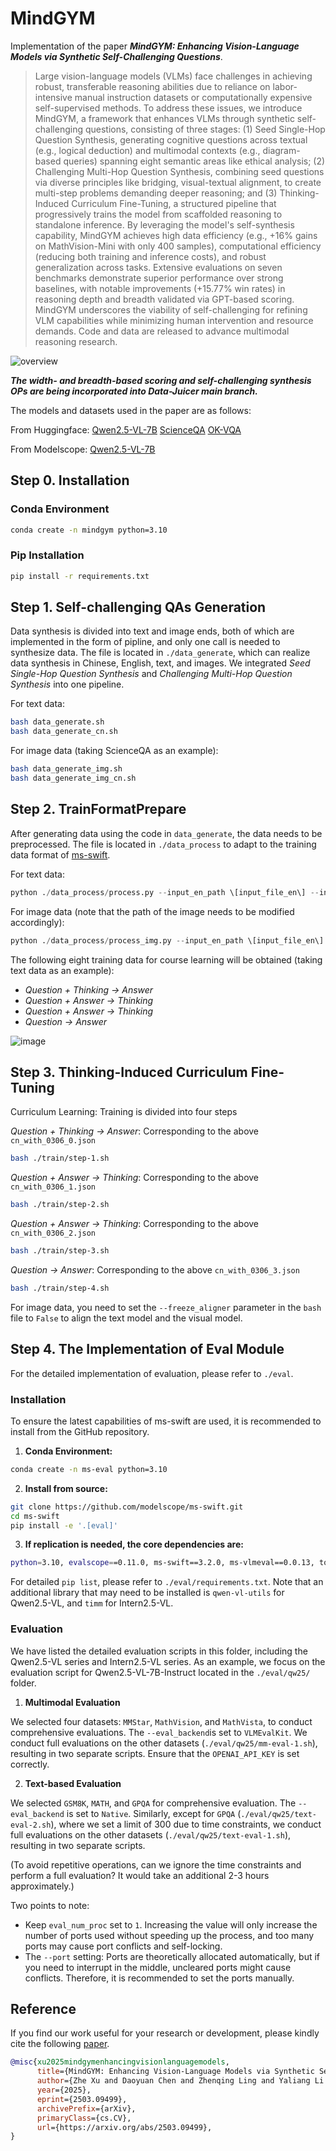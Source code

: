 # MindGYM

Implementation of the paper _**MindGYM: Enhancing Vision-Language Models via Synthetic Self-Challenging Questions**_.

> Large vision-language models (VLMs) face challenges in achieving robust, transferable reasoning abilities due to reliance on labor-intensive manual instruction datasets or computationally expensive self-supervised methods. To address these issues, we introduce MindGYM, a framework that enhances VLMs through synthetic self-challenging questions, consisting of three stages: (1) Seed Single-Hop Question Synthesis, generating cognitive questions across textual (e.g., logical deduction) and multimodal contexts (e.g., diagram-based queries) spanning eight semantic areas like ethical analysis; (2) Challenging Multi-Hop Question Synthesis, combining seed questions via diverse principles like bridging, visual-textual alignment, to create multi-step problems demanding deeper reasoning; and (3) Thinking-Induced Curriculum Fine-Tuning, a structured pipeline that progressively trains the model from scaffolded reasoning to standalone inference. By leveraging the model's self-synthesis capability, MindGYM achieves high data efficiency (e.g., +16% gains on MathVision-Mini with only 400 samples), computational efficiency (reducing both training and inference costs), and robust generalization across tasks. Extensive evaluations on seven benchmarks demonstrate superior performance over strong baselines, with notable improvements (+15.77% win rates) in reasoning depth and breadth validated via GPT-based scoring. MindGYM underscores the viability of self-challenging for refining VLM capabilities while minimizing human intervention and resource demands. Code and data are released to advance multimodal reasoning research.

![overview](https://github.com/user-attachments/assets/2bd539d8-5afe-4199-b26a-ae376f48d0b4)

_**The width- and breadth-based scoring and self-challenging synthesis OPs are being incorporated into Data-Juicer main branch.**_

The models and datasets used in the paper are as follows: 

From Huggingface: 
[Qwen2.5-VL-7B](https://huggingface.co/Qwen/Qwen2.5-VL-7B-Instruct)
[ScienceQA](https://huggingface.co/datasets/derek-thomas/ScienceQA)
[OK-VQA](https://huggingface.co/datasets/lmms-lab/OK-VQA)

From Modelscope:
[Qwen2.5-VL-7B](https://modelscope.cn/models/Qwen/Qwen2.5-VL-7B-Instruct)

## Step 0. Installation

### Conda Environment

```bash
conda create -n mindgym python=3.10
```

### Pip Installation

```bash
pip install -r requirements.txt
```

## Step 1. Self-challenging QAs Generation

Data synthesis is divided into text and image ends, both of which are implemented in the form of pipline, and only one call is needed to synthesize data. The file is located in `./data_generate`, which can realize data synthesis in Chinese, English, text, and images. We integrated _Seed Single-Hop Question Synthesis_ and _Challenging Multi-Hop Question Synthesis_ into one pipeline.

For text data:
```bash
bash data_generate.sh
bash data_generate_cn.sh
```

For image data (taking ScienceQA as an example):
```bash
bash data_generate_img.sh
bash data_generate_img_cn.sh
```

## Step 2. TrainFormatPrepare

After generating data using the code in `data_generate`, the data needs to be preprocessed. The file is located in `./data_process` to adapt to the training data format of [ms-swift](https://github.com/modelscope/ms-swift).

For text data:
```python
python ./data_process/process.py --input_en_path \[input_file_en\] --input_cn_path [input_file_cn]
```

For image data (note that the path of the image needs to be modified accordingly):
```python
python ./data_process/process_img.py --input_en_path \[input_file_en\] --input_cn_path [input_file_cn]
```

The following eight training data for course learning will be obtained (taking text data as an example):

- _Question + Thinking -> Answer_
- _Question + Answer -> Thinking_
- _Question + Answer -> Thinking_
- _Question -> Answer_

![image](https://github.com/user-attachments/assets/a2967eae-d783-4db3-b494-3400526aeacd)

## Step 3. Thinking-Induced Curriculum Fine-Tuning

Curriculum Learning: Training is divided into four steps

_Question + Thinking -> Answer_: Corresponding to the above `cn_with_0306_0.json`

```bash
bash ./train/step-1.sh
```

_Question + Answer -> Thinking_: Corresponding to the above `cn_with_0306_1.json`

```bash
bash ./train/step-2.sh
```

_Question + Answer -> Thinking_: Corresponding to the above `cn_with_0306_2.json`

```bash
bash ./train/step-3.sh
```

_Question -> Answer_: Corresponding to the above `cn_with_0306_3.json`

```bash
bash ./train/step-4.sh
```

For image data, you need to set the `--freeze_aligner` parameter in the `bash` file to `False` to align the text model and the visual model.

## Step 4. The Implementation of Eval Module

For the detailed implementation of evaluation, please refer to `./eval`.

### Installation

To ensure the latest capabilities of ms-swift are used, it is recommended to install from the GitHub repository.

1. **Conda Environment:**

```bash
conda create -n ms-eval python=3.10
```

2. **Install from source:**

```bash
git clone https://github.com/modelscope/ms-swift.git
cd ms-swift
pip install -e '.[eval]'
```

3. **If replication is needed, the core dependencies are:**

```bash
python=3.10, evalscope==0.11.0, ms-swift==3.2.0, ms-vlmeval==0.0.13, torch==2.5.1, transformers==4.49.0
```

For detailed `pip list`, please refer to `./eval/requirements.txt`. Note that an additional library that may need to be installed is `qwen-vl-utils` for Qwen2.5-VL, and `timm` for Intern2.5-VL.

### Evaluation

We have listed the detailed evaluation scripts in this folder, including the Qwen2.5-VL series and Intern2.5-VL series. As an example, we focus on the evaluation script for Qwen2.5-VL-7B-Instruct located in the `./eval/qw25/` folder.

1. **Multimodal Evaluation**

We selected four datasets: `MMStar`, `MathVision`, and `MathVista`, to conduct comprehensive evaluations. The `--eval_backend`is set to `VLMEvalKit`. We conduct full evaluations on the other datasets (`./eval/qw25/mm-eval-1.sh`), resulting in two separate scripts. Ensure that the `OPENAI_API_KEY` is set correctly.

2. **Text-based Evaluation**

We selected `GSM8K`, `MATH`, and `GPQA` for comprehensive evaluation. The `--eval_backend` is set to `Native`. Similarly, except for `GPQA` (`./eval/qw25/text-eval-2.sh`), where we set a limit of 300 due to time constraints, we conduct full evaluations on the other datasets (`./eval/qw25/text-eval-1.sh`), resulting in two separate scripts.

(To avoid repetitive operations, can we ignore the time constraints and perform a full evaluation? It would take an additional 2-3 hours approximately.)

Two points to note:

- Keep `eval_num_proc` set to `1`. Increasing the value will only increase the number of ports used without speeding up the process, and too many ports may cause port conflicts and self-locking.
- The `--port` setting: Ports are theoretically allocated automatically, but if you need to interrupt in the middle, uncleared ports might cause conflicts. Therefore, it is recommended to set the ports manually.

## Reference

If you find our work useful for your research or development, please kindly cite the following [paper](https://arxiv.org/abs/2503.09499).

```bib
@misc{xu2025mindgymenhancingvisionlanguagemodels,
      title={MindGYM: Enhancing Vision-Language Models via Synthetic Self-Challenging Questions}, 
      author={Zhe Xu and Daoyuan Chen and Zhenqing Ling and Yaliang Li and Ying Shen},
      year={2025},
      eprint={2503.09499},
      archivePrefix={arXiv},
      primaryClass={cs.CV},
      url={https://arxiv.org/abs/2503.09499}, 
}
```
